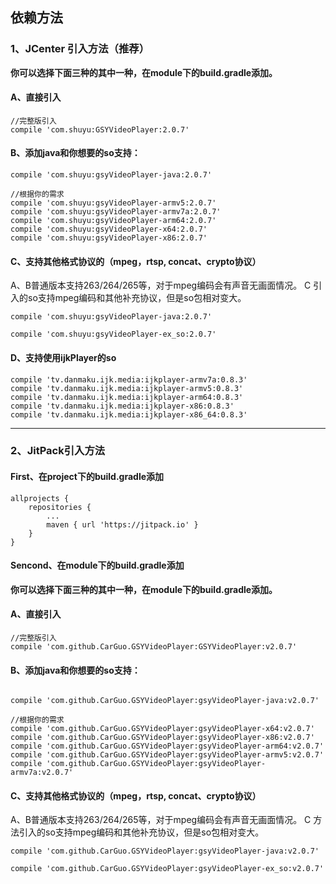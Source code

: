 ## 依赖方法

### 1、JCenter 引入方法（推荐）

**你可以选择下面三种的其中一种，在module下的build.gradle添加。**

#### A、直接引入
```
//完整版引入
compile 'com.shuyu:GSYVideoPlayer:2.0.7'

```

#### B、添加java和你想要的so支持：

```
compile 'com.shuyu:gsyVideoPlayer-java:2.0.7'

//根据你的需求
compile 'com.shuyu:gsyVideoPlayer-armv5:2.0.7'
compile 'com.shuyu:gsyVideoPlayer-armv7a:2.0.7'
compile 'com.shuyu:gsyVideoPlayer-arm64:2.0.7'
compile 'com.shuyu:gsyVideoPlayer-x64:2.0.7'
compile 'com.shuyu:gsyVideoPlayer-x86:2.0.7'

```

#### C、支持其他格式协议的（mpeg，rtsp, concat、crypto协议）

A、B普通版本支持263/264/265等，对于mpeg编码会有声音无画面情况。
C 引入的so支持mpeg编码和其他补充协议，但是so包相对变大。
 
```
compile 'com.shuyu:gsyVideoPlayer-java:2.0.7' 

compile 'com.shuyu:gsyVideoPlayer-ex_so:2.0.7' 

```

#### D、支持使用ijkPlayer的so

```
compile 'tv.danmaku.ijk.media:ijkplayer-armv7a:0.8.3'
compile 'tv.danmaku.ijk.media:ijkplayer-armv5:0.8.3'
compile 'tv.danmaku.ijk.media:ijkplayer-arm64:0.8.3'
compile 'tv.danmaku.ijk.media:ijkplayer-x86:0.8.3'
compile 'tv.danmaku.ijk.media:ijkplayer-x86_64:0.8.3'
```

--------------------------------------------------------------------------------

### 2、JitPack引入方法

#### First、在project下的build.gradle添加
```
allprojects {
	repositories {
		...
		maven { url 'https://jitpack.io' }
	}
}
```

#### Sencond、在module下的build.gradle添加

**你可以选择下面三种的其中一种，在module下的build.gradle添加。**

#### A、直接引入
```
//完整版引入
compile 'com.github.CarGuo.GSYVideoPlayer:GSYVideoPlayer:v2.0.7'

```

#### B、添加java和你想要的so支持：

```

compile 'com.github.CarGuo.GSYVideoPlayer:gsyVideoPlayer-java:v2.0.7'

//根据你的需求
compile 'com.github.CarGuo.GSYVideoPlayer:gsyVideoPlayer-x64:v2.0.7'
compile 'com.github.CarGuo.GSYVideoPlayer:gsyVideoPlayer-x86:v2.0.7'
compile 'com.github.CarGuo.GSYVideoPlayer:gsyVideoPlayer-arm64:v2.0.7'
compile 'com.github.CarGuo.GSYVideoPlayer:gsyVideoPlayer-armv5:v2.0.7'
compile 'com.github.CarGuo.GSYVideoPlayer:gsyVideoPlayer-armv7a:v2.0.7'

```

#### C、支持其他格式协议的（mpeg，rtsp, concat、crypto协议）

A、B普通版本支持263/264/265等，对于mpeg编码会有声音无画面情况。
C 方法引入的so支持mpeg编码和其他补充协议，但是so包相对变大。
 
```
compile 'com.github.CarGuo.GSYVideoPlayer:gsyVideoPlayer-java:v2.0.7'

compile 'com.github.CarGuo.GSYVideoPlayer:gsyVideoPlayer-ex_so:v2.0.7'

```
